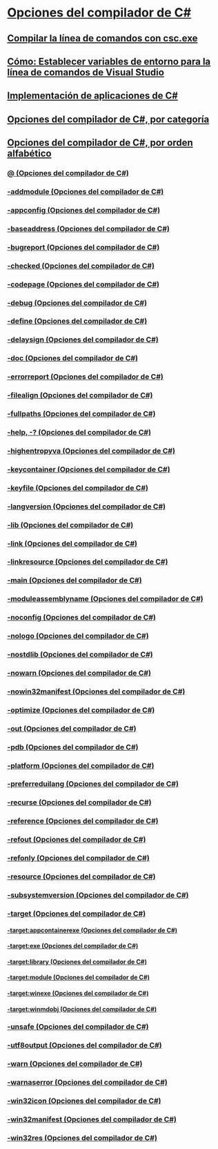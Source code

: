 # [Opciones del compilador de C#](index.md)
## [Compilar la línea de comandos con csc.exe](command-line-building-with-csc-exe.md)
## [Cómo: Establecer variables de entorno para la línea de comandos de Visual Studio](how-to-set-environment-variables-for-the-visual-studio-command-line.md)
## [Implementación de aplicaciones de C#](app-deployment.md)
## [Opciones del compilador de C#, por categoría](listed-by-category.md)
## [Opciones del compilador de C#, por orden alfabético](listed-alphabetically.md)
### [@ (Opciones del compilador de C#)](response-file-compiler-option.md)
### [-addmodule (Opciones del compilador de C#)](addmodule-compiler-option.md)
### [-appconfig (Opciones del compilador de C#)](appconfig-compiler-option.md)
### [-baseaddress (Opciones del compilador de C#)](baseaddress-compiler-option.md)
### [-bugreport (Opciones del compilador de C#)](bugreport-compiler-option.md)
### [-checked (Opciones del compilador de C#)](checked-compiler-option.md)
### [-codepage (Opciones del compilador de C#)](codepage-compiler-option.md)
### [-debug (Opciones del compilador de C#)](debug-compiler-option.md)
### [-define (Opciones del compilador de C#)](define-compiler-option.md)
### [-delaysign (Opciones del compilador de C#)](delaysign-compiler-option.md)
### [-doc (Opciones del compilador de C#)](doc-compiler-option.md)
### [-errorreport (Opciones del compilador de C#)](errorreport-compiler-option.md)
### [-filealign (Opciones del compilador de C#)](filealign-compiler-option.md)
### [-fullpaths (Opciones del compilador de C#)](fullpaths-compiler-option.md)
### [-help, -? (Opciones del compilador de C#)](help-compiler-option.md)
### [-highentropyva (Opciones del compilador de C#)](highentropyva-compiler-option.md)
### [-keycontainer (Opciones del compilador de C#)](keycontainer-compiler-option.md)
### [-keyfile (Opciones del compilador de C#)](keyfile-compiler-option.md)
### [-langversion (Opciones del compilador de C#)](langversion-compiler-option.md)
### [-lib (Opciones del compilador de C#)](lib-compiler-option.md)
### [-link (Opciones del compilador de C#)](link-compiler-option.md)
### [-linkresource (Opciones del compilador de C#)](linkresource-compiler-option.md)
### [-main (Opciones del compilador de C#)](main-compiler-option.md)
### [-moduleassemblyname (Opciones del compilador de C#)](moduleassemblyname-compiler-option.md)
### [-noconfig (Opciones del compilador de C#)](noconfig-compiler-option.md)
### [-nologo (Opciones del compilador de C#)](nologo-compiler-option.md)
### [-nostdlib (Opciones del compilador de C#)](nostdlib-compiler-option.md)
### [-nowarn (Opciones del compilador de C#)](nowarn-compiler-option.md)
### [-nowin32manifest (Opciones del compilador de C#)](nowin32manifest-compiler-option.md)
### [-optimize (Opciones del compilador de C#)](optimize-compiler-option.md)
### [-out (Opciones del compilador de C#)](out-compiler-option.md)
### [-pdb (Opciones del compilador de C#)](pdb-compiler-option.md)
### [-platform (Opciones del compilador de C#)](platform-compiler-option.md)
### [-preferreduilang (Opciones del compilador de C#)](preferreduilang-compiler-option.md)
### [-recurse (Opciones del compilador de C#)](recurse-compiler-option.md)
### [-reference (Opciones del compilador de C#)](reference-compiler-option.md)
### [-refout (Opciones del compilador de C#)](refout-compiler-option.md)
### [-refonly (Opciones del compilador de C#)](refonly-compiler-option.md)
### [-resource (Opciones del compilador de C#)](resource-compiler-option.md)
### [-subsystemversion (Opciones del compilador de C#)](subsystemversion-compiler-option.md)
### [-target (Opciones del compilador de C#)](target-compiler-option.md)
#### [-target:appcontainerexe (Opciones del compilador de C#)](target-appcontainerexe-compiler-option.md)
#### [-target:exe (Opciones del compilador de C#)](target-exe-compiler-option.md)
#### [-target:library (Opciones del compilador de C#)](target-library-compiler-option.md)
#### [-target:module (Opciones del compilador de C#)](target-module-compiler-option.md)
#### [-target:winexe (Opciones del compilador de C#)](target-winexe-compiler-option.md)
#### [-target:winmdobj (Opciones del compilador de C#)](target-winmdobj-compiler-option.md)
### [-unsafe (Opciones del compilador de C#)](unsafe-compiler-option.md)
### [-utf8output (Opciones del compilador de C#)](utf8output-compiler-option.md)
### [-warn (Opciones del compilador de C#)](warn-compiler-option.md)
### [-warnaserror (Opciones del compilador de C#)](warnaserror-compiler-option.md)
### [-win32icon (Opciones del compilador de C#)](win32icon-compiler-option.md)
### [-win32manifest (Opciones del compilador de C#)](win32manifest-compiler-option.md)
### [-win32res (Opciones del compilador de C#)](win32res-compiler-option.md)

